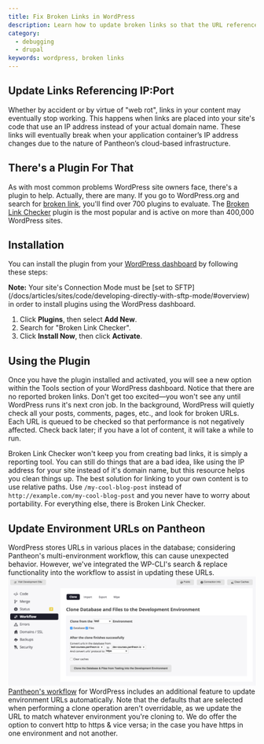 ```yaml
---
title: Fix Broken Links in WordPress
description: Learn how to update broken links so that the URL references the correct file path and domain name.
category:
  - debugging
  - drupal
keywords: wordpress, broken links
---
```

## Update Links Referencing IP:Port
Whether by accident or by virtue of "web rot", links in your content may eventually stop working. This happens when links are placed into your site's code that use an IP address instead of your actual domain name. These links will eventually break when your application container’s IP address changes due to the nature of Pantheon’s cloud-based infrastructure.

## There's a Plugin For That
As with most common problems WordPress site owners face, there's a plugin to help. Actually, there are many. If you go to WordPress.org and search for [broken link](https://wordpress.org/plugins/search.php?q=broken+link), you'll find over 700 plugins to evaluate. The [Broken Link Checker](https://wordpress.org/plugins/broken-link-checker/) plugin is the most popular and is active on more than 400,000 WordPress sites.

## Installation
You can install the plugin from your [WordPress dashboard](/docs/articles/sites/code/more-ways-of-managing-code-in-sftp-mode/#using-wp-admin-to-manage-plugins-and-themes) by following these steps:

<div class="alert alert-info" role="alert"> <strong>Note:</strong> Your site's Connection Mode must be [set to SFTP](/docs/articles/sites/code/developing-directly-with-sftp-mode/#overview) in order to install plugins using the WordPress dashboard.</div>

1. Click **Plugins**, then select **Add New**.
2. Search for "Broken Link Checker".
3. Click **Install Now**, then click **Activate**.


## Using the Plugin
Once you have the plugin installed and activated, you will see a new option within the Tools section of your WordPress dashboard. Notice that there are no reported broken links. Don't get too excited&mdash;you won't see any until WordPress runs it's next cron job. In the background, WordPress will quietly check all your posts, comments, pages, etc., and look for broken URLs. Each URL is queued to be checked so that performance is not negatively affected. Check back later; if you have a lot of content, it will take a while to run.

Broken Link Checker won't keep you from creating bad links, it is simply a reporting tool. You can still do things that are a bad idea, like using the IP address for your site instead of it's domain name, but this resource helps you clean things up. The best solution for linking to your own content is to use relative paths. Use `/my-cool-blog-post` instead of `http://example.com/my-cool-blog-post` and you never have to worry about portability. For everything else, there is Broken Link Checker.

## Update Environment URLs on Pantheon
WordPress stores URLs in various places in the database; considering Pantheon's multi-environment workflow, this can cause unexpected behavior. However, we've integrated the WP-CLI's search & replace functionality into the workflow to assist in updating these URLs.
![Dashboard DB URL converter](/source/docs/assets/images/convert-urls.png)​
[Pantheon's workflow](/docs/articles/sites/code/using-the-pantheon-workflow/) for WordPress includes an additional feature to update environment URLs automatically. Note that the defaults that are selected when performing a clone operation aren't overridable, as we update the URL to match whatever environment you're cloning to. We do offer the option to convert http to https & vice versa; in the case you have https in one environment and not another.
